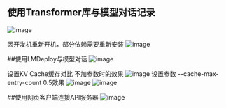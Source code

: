 ## 使用Transformer库与模型对话记录
![image](https://github.com/liuj23CD/Intern.LLM-lean/assets/132553256/96df46ef-eace-4190-907d-955a2a743a64)

因开发机重新开机，部分依赖需要重新安装
![image](https://github.com/liuj23CD/Intern.LLM-lean/assets/132553256/98b46d1a-8653-442e-b1e5-790e0684d4ec)

##使用LMDeploy与模型对话
![image](https://github.com/liuj23CD/Intern.LLM-lean/assets/132553256/5545db21-d8be-4abd-9e31-2d842c083de2)


设置KV  Cache缓存对比
不加参数时的效果
![image](https://github.com/liuj23CD/Intern.LLM-lean/assets/132553256/eb811e2e-691f-4a0c-bc52-71a502d188ee)
设置参数 --cache-max-entry-count 0.5效果
![image](https://github.com/liuj23CD/Intern.LLM-lean/assets/132553256/283155d8-a248-43e8-80b3-a0ccf389829c)
![image](https://github.com/liuj23CD/Intern.LLM-lean/assets/132553256/e0181105-0f07-4982-96d3-cad5d67d6cd2)

##使用网页客户端连接API服务器
![image](https://github.com/liuj23CD/Intern.LLM-lean/assets/132553256/afccde17-647d-49b5-b082-5494a3cedd80)
